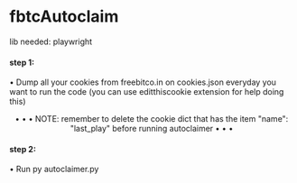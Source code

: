 # fbtcAutoclaim


lib needed: playwright<br>
  

<h4>step 1:</h4> • Dump all your cookies from freebitco.in on cookies.json everyday you want to run the code (you can use editthiscookie extension for help doing this)<br>
<p align="center">• • • NOTE: remember to delete the cookie dict that has the item "name": "last_play" before running autoclaimer • • •</p> 
<h4>step 2:</h4> • Run py autoclaimer.py
